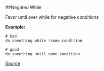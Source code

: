 ##Negated While

Favor until over while for negative conditions

**Example:**

```
# bad
do_something while !some_condition

# good
do_something until some_condition
```

[Source](http://www.rubydoc.info/gems/rubocop/RuboCop/Cop/Style/NegatedWhile)
